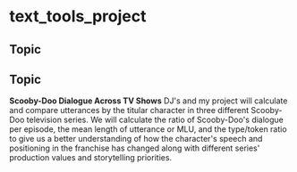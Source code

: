 # text_tools_project
## Topic

## Topic
**Scooby-Doo Dialogue Across TV Shows**
DJ's and my project will calculate and compare utterances by the titular character in three different Scooby-Doo television series. We will calculate the ratio of Scooby-Doo's dialogue per episode, the mean length of utterance or MLU, and the type/token ratio to give us a better understanding of how the character's speech and positioning in the franchise has changed along with different series' production values and storytelling priorities. 
